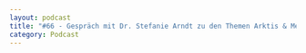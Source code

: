 ```yaml
---
layout: podcast
title: "#66 - Gespräch mit Dr. Stefanie Arndt zu den Themen Arktis & Meereis"
category: Podcast
---
```


<p><script class="podigee-podcast-player" src="https://cdn.podigee.com/podcast-player/javascripts/podigee-podcast-player.js" data-configuration="https://interviews-4-future.podigee.io/66-i4f/embed?context=external"></script></p>
